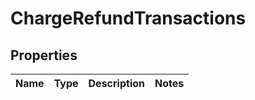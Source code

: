 # ChargeRefundTransactions

## Properties
Name | Type | Description | Notes
------------ | ------------- | ------------- | -------------
